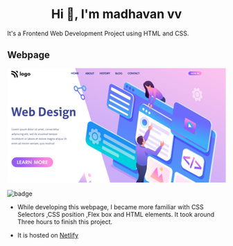 <h1 align="center">Hi 👋, I'm madhavan vv</h1>
It's  a  Frontend  Web Development Project using HTML and CSS.

## Webpage

![image](./thumbnail.png)

![badge](https://img.shields.io/badge/HTML-CSS-yellowgreen)

- While developing this webpage, I became more familiar with CSS Selectors ,CSS position ,Flex box and HTML elements. It took around Three hours to finish this project.

- It is hosted on [Netlify](https://clinquant-cuchufli-4b24a3.netlify.app/)
